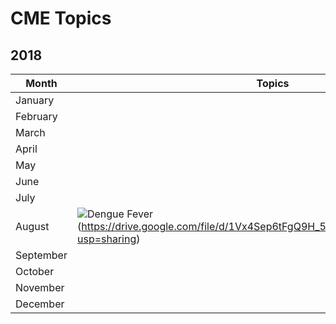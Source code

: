 # CME Topics

## 2018
Month|Topics
-----|-----
January|
February|
March|
April|
May|
June|
July|
August|![Dengue Fever](mudrhakimi.github.io/DFTN.PNG)(https://drive.google.com/file/d/1Vx4Sep6tFgQ9H_5gjXMPsLkmMECdN962/view?usp=sharing)
September|
October|
November|
December|
